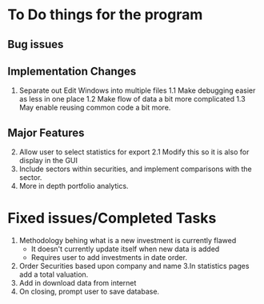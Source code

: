 # To Do things for the program

## Bug issues


## Implementation Changes

1. Separate out Edit Windows into multiple files
	1.1 Make debugging easier as less in one place
	1.2 Make flow of data a bit more complicated 
	1.3 May enable reusing common code a bit more.

## Major Features

2. Allow user to select statistics for export
	2.1 Modify this so it is also for display in the GUI
3. Include sectors within securities, and implement comparisons with the sector.
4. More in depth portfolio analytics.

# Fixed issues/Completed Tasks

1. Methodology behing what is a new investment is currently flawed
	- It doesn't currently update itself when new data is added
	- Requires user to add investments in date order.
2. Order Securities based upon company and name
3.In statistics pages add a total valuation.
1. Add in download data from internet
5. On closing, prompt user to save database.